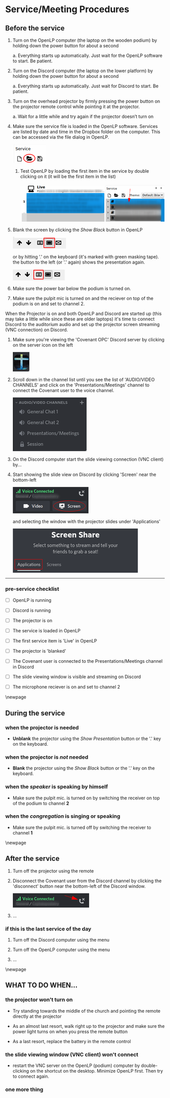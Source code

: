 # Service/Meeting Procedures

## Before the service

1. Turn on the OpenLP computer (the laptop on the wooden podium) by holding down the power button for about a second
   
   a. Everything starts up automatically. Just wait for the OpenLP software to start. Be patient.

2. Turn on the Discord computer (the laptop on the lower platform) by holding down the power button for about a second
   
   a. Everything starts up automatically. Just wait for Discord to start. Be patient.

3. Turn on the overhead projector by firmly pressing the power button on the projector remote control while pointing it at the projector.
   
   a. Wait for a little while and try again if the projector doesn’t turn on

4. Make sure the service file is loaded in the OpenLP software. Services are listed by date and time in the Dropbox folder on the computer. This can be accessed via the file dialog in OpenLP.
   
   ![](images/open_service.png)
   
   1. Test OpenLP by loading the first item in the service by double clicking on it (it will be the first item in the list)

      ![](images/first_service_item.png)

2. Blank the screen by clicking the *Show Black* button in OpenLP
   
   
   ![](images/show_black.png)
   
   
   or by hitting '.' on the keyboard (it's marked with green masking tape). the button to the left (or '.' again) shows the presentation again.
   
   ![](images/show_live.png)

5. Make sure the power bar below the podium is turned on.

6. Make sure the pulpit mic is turned on and the reciever on top of the podium is on and set to channel 2.

When the Projector is on and both OpenLP and Discord are started up (this may take a little while since these are older laptops) it's time to connect Discord to the auditorium audio and set up the projector screen streaming (VNC connection) on Discord.

1. Make sure you're viewing the 'Covenant OPC' Discord server by clicking on the server icon on the left
   
   
   ![](images/server_icon.png)

2. Scroll down in the channel list until you see the list of 'AUDIO/VIDEO CHANNELS' and click on the 'Presentations/Meetings' channel to connect the Covenant user to the voice channel.
   
   
   ![](images/connect_voice.png)

3. On the Discord computer start the slide viewing connection (VNC client) by...

4. Start showing the slide view on Discord by clicking 'Screen' near the bottom-left
   
   
   ![](images/screenshare_connect.png)
   
   
   and selecting the window with the projector slides under 'Applications'
   
   
   ![](images/screenshare_chooseapp.png)

---

### pre-service checklist

- [ ] OpenLP is running

- [ ] Discord is running

- [ ] The projector is on

- [ ] The service is loaded in OpenLP

- [ ] The first service item is 'Live' in OpenLP

- [ ] The projector is 'blanked'

- [ ] The Covenant user is connected to the Presentations/Meetings channel in Discord

- [ ] The slide viewing window is visible and streaming on Discord

- [ ] The microphone reciever is on and set to channel 2

\newpage

## During the service

### when the projector is needed

- **Unblank** the projector using the *Show Presentation* button or the '.' key on the keyboard.

### when the projector is *not* needed

- **Blank** the projector using the *Show Black* button or the '.' key on the keyboard.

### when the *speaker* is speaking by himself

- Make sure the pulpit mic. is turned on by switching the receiver on top of the podium to channel **2**

### when the *congregation* is singing or speaking

- Make sure the pulpit mic. is turned off by switching the receiver to channel **1**

\newpage

## After the service

1. Turn off the projector using the remote

2. Disconnect the Covenant user from the Discord channel by clicking the 'disconnect' button near the bottom-left of the Discord window.
   
   ![](images/disconnect_voice.png)

3. ...

### if this is the last service of the day

1. Turn off the Discord computer using the menu

2. Turn off the OpenLP computer using the menu

3. ...

\newpage

## WHAT TO DO WHEN...

### the projector won't turn on

- Try standing towards the middle of the church and pointing the remote directly at the projector

- As an almost last resort, walk right up to the projector and make sure the power light turns on when you press the remote button

- As a last resort, replace the battery in the remote control

### the slide viewing window (VNC client) won't connect

- restart the VNC server on the OpenLP (podium) computer by double-clicking on the shortcut on the desktop. Minimize OpenLP first. Then try to connect again.

### one more thing
